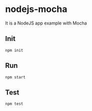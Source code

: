 # nodejs-mocha
It is a NodeJS app example with Mocha

## Init
```shell script
npm init
```

## Run
```shell script
npm start
```

## Test
```shell script
npm test
```
